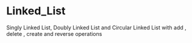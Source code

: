 # Linked_List
Singly Linked List, Doubly Linked List and Circular Linked List with add , delete , create and reverse operations
